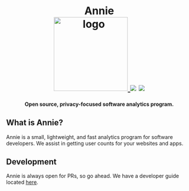 <h1 align="center">
  Annie<br />
  <a href="https://annieapp.co" title="Visit Annie's Website">
    <img src="https://raw.githubusercontent.com/annieapp/annie/master/frontend/assets/logo_65percent_downsized.png" width="200px" height="200px" alt="logo" />
  </a>
  <img src="https://img.shields.io/website/https/annieapp.co.svg?style=for-the-badge" /> <img src="https://img.shields.io/cirrus/github/annieapp/annie.svg?style=for-the-badge&task=docs_deploy" />
</h1>

<h4 align="center">
  Open source, privacy-focused software analytics program.
</h4>

## What is Annie?

Annie is a small, lightweight, and fast analytics program for software developers. We assist in getting user counts for your websites and apps.

## Development

Annie is always open for PRs, so go ahead. We have a developer guide located [here](https://docs.annieapp.co/development/).
